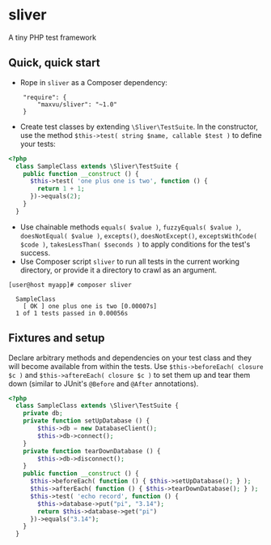 # sliver

A tiny PHP test framework

## Quick, quick start

* Rope in `sliver` as a Composer dependency:
```
    "require": {
        "maxvu/sliver": "~1.0"
    }
```
* Create test classes by extending `\Sliver\TestSuite`. In the constructor, use the method `$this->test( string $name, callable $test )` to define your tests:
```php
<?php
  class SampleClass extends \Sliver\TestSuite {
    public function __construct () {
      $this->test( 'one plus one is two', function () {
        return 1 + 1;
      })->equals(2);
    }
  }
```
* Use chainable methods `equals( $value )`, `fuzzyEquals( $value )`, `doesNotEqual( $value )`, `excepts()`, `doesNotExcept()`, `exceptsWithCode( $code )`, `takesLessThan( $seconds )` to apply conditions for the test's success.
* Use Composer script `sliver` to run all tests in the current working directory, or provide it a directory to crawl as an argument.
```
[user@host myapp]# composer sliver

  SampleClass
    [ OK ] one plus one is two [0.00007s]
  1 of 1 tests passed in 0.00056s
```

## Fixtures and setup

Declare arbitrary methods and dependencies on your test class and they will become available from within the tests. Use `$this->beforeEach( closure $c )` and `$this->aftereEach( closure $c )` to set them up and tear them down (similar to JUnit's `@Before` and `@After` annotations).
```php
<?php
  class SampleClass extends \Sliver\TestSuite {
    private db;
    private function setUpDatabase () {
        $this->db = new DatabaseClient();
        $this->db->connect();
    }
    private function tearDownDatabase () {
        $this->db->disconnect();
    }
    public function __construct () {
      $this->beforeEach( function () { $this->setUpDatabase(); } );
      $this->afterEach( function () { $this->tearDownDatabase(); } );
      $this->test( 'echo record', function () {
        $this->database->put("pi", "3.14");
        return $this->database->get("pi")
      })->equals("3.14");
    }
  }
```

